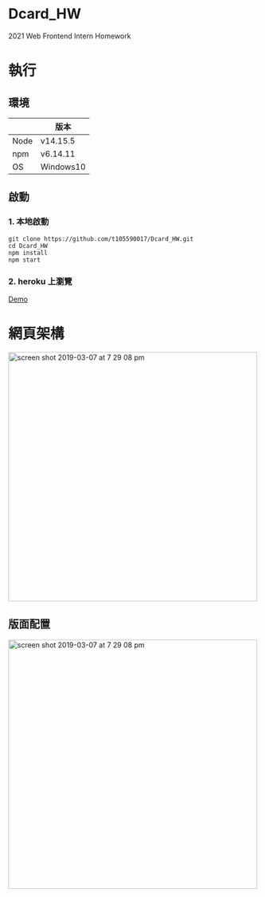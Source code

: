 # Dcard_HW
2021 Web Frontend Intern Homework

# 執行
## 環境
||版本|
|-|-|
|Node|v14.15.5|
|npm|v6.14.11|
|OS|Windows10|

## 啟動
### 1. 本地啟動
```
git clone https://github.com/t105590017/Dcard_HW.git
cd Dcard_HW
npm install
npm start
```
### 2. heroku 上瀏覽
[Demo](https://dcard-hw.herokuapp.com/)

# 網頁架構
<img width="500" alt="screen shot 2019-03-07 at 7 29 08 pm" src="https://i.imgur.com/Z08epVy.png">

## 版面配置
<img width="500" alt="screen shot 2019-03-07 at 7 29 08 pm" src="https://i.imgur.com/v7JB54i.png">
